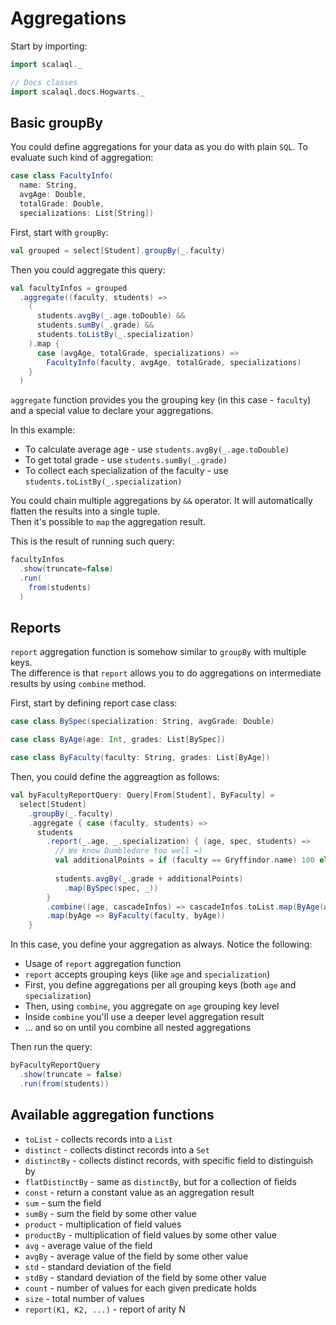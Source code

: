 # Aggregations

Start by importing:

```scala mdoc
import scalaql._

// Docs classes
import scalaql.docs.Hogwarts._
```

## Basic groupBy

You could define aggregations for your data as you do with plain `SQL`.
To evaluate such kind of aggregation:

```scala mdoc
case class FacultyInfo(
  name: String, 
  avgAge: Double, 
  totalGrade: Double, 
  specializations: List[String])
```

First, start with `groupBy`:

```scala mdoc
val grouped = select[Student].groupBy(_.faculty)
```

Then you could aggregate this query:

```scala mdoc
val facultyInfos = grouped
  .aggregate((faculty, students) =>
    (
      students.avgBy(_.age.toDouble) &&
      students.sumBy(_.grade) &&
      students.toListBy(_.specialization)
    ).map { 
      case (avgAge, totalGrade, specializations) => 
        FacultyInfo(faculty, avgAge, totalGrade, specializations) 
    }
  )
```

`aggregate` function provides you the grouping key (in this case - `faculty`) and a special value to declare your
aggregations.

In this example:

- To calculate average age - use `students.avgBy(_.age.toDouble)`
- To get total grade - use `students.sumBy(_.grade)`
- To collect each specialization of the faculty - use `students.toListBy(_.specialization)`

You could chain multiple aggregations by `&&` operator. It will automatically flatten the results into a single tuple.  
Then it's possible to `map` the aggregation result.

This is the result of running such query:

```scala mdoc
facultyInfos
  .show(truncate=false)
  .run(
    from(students)
  )
```

## Reports

`report` aggregation function is somehow similar to `groupBy` with multiple keys.  
The difference is that `report` allows you to do aggregations on intermediate results by using `combine` method.

First, start by defining report case class:

```scala mdoc
case class BySpec(specialization: String, avgGrade: Double)

case class ByAge(age: Int, grades: List[BySpec])

case class ByFaculty(faculty: String, grades: List[ByAge])
```

Then, you could define the aggreagtion as follows:  

```scala mdoc
val byFacultyReportQuery: Query[From[Student], ByFaculty] =
  select[Student]
    .groupBy(_.faculty)
    .aggregate { case (faculty, students) =>
      students
        .report(_.age, _.specialization) { (age, spec, students) =>
          // We know Dumbledore too well =)
          val additionalPoints = if (faculty == Gryffindor.name) 100 else 0
          
          students.avgBy(_.grade + additionalPoints)
            .map(BySpec(spec, _))
        }
        .combine((age, cascadeInfos) => cascadeInfos.toList.map(ByAge(age, _)))
        .map(byAge => ByFaculty(faculty, byAge))
    }
```

In this case, you define your aggregation as always. Notice the following:

- Usage of `report` aggregation function
- `report` accepts grouping keys (like `age` and `specialization`)
- First, you define aggregations per all grouping keys (both `age` and `specialization`)
- Then, using `combine`, you aggregate on `age` grouping key level
- Inside `combine` you'll use a deeper level aggregation result
- ... and so on until you combine all nested aggregations
  
Then run the query:

```scala mdoc
byFacultyReportQuery
  .show(truncate = false)
  .run(from(students))
```

## Available aggregation functions

- `toList` - collects records into a `List`
- `distinct` - collects distinct records into a `Set`
- `distinctBy` - collects distinct records, with specific field to distinguish by
- `flatDistinctBy` - same as `distinctBy`, but for a collection of fields
- `const` - return a constant value as an aggregation result
- `sum` - sum the field
- `sumBy` - sum the field by some other value
- `product` - multiplication of field values
- `productBy` - multiplication of field values by some other value
- `avg` - average value of the field
- `avgBy` - average value of the field by some other value
- `std` - standard deviation of the field
- `stdBy` - standard deviation of the field by some other value
- `count` - number of values for each given predicate holds
- `size` - total number of values
- `report(K1, K2, ...)` - report of arity N